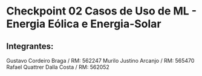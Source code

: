 # Checkpoint 02 Casos de Uso de ML - Energia Eólica e Energia-Solar

## Integrantes:
Gustavo Cordeiro Braga / RM: 562247
Murilo Justino Arcanjo / RM: 565470
Rafael Quattrer Dalla Costa / RM: 562052
